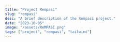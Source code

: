 ```yaml
---
title: "Project Rempasi"
slug: "rempasi"
desc: "A brief description of the Rempasi project."
date: "2023-10-05"
image: "/assets/ReMPASI.png"
tags: ["project", "rempasi", "tailwind"]
---
```

